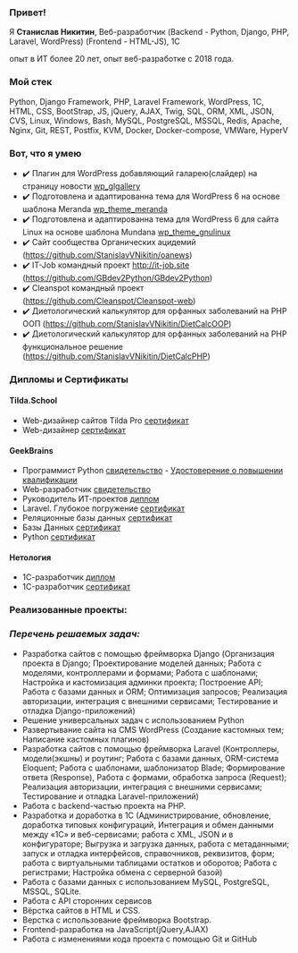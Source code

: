 ### Привет!

Я <b>Станислав Никитин</b>, Веб-разработчик (Backend - Python, Django, PHP, Laravel, WordPress) (Frontend - HTML-JS), 1C

опыт в ИТ более 20 лет, опыт веб-разработке с 2018 года.

### Мой стек

Python, Django Framework, PHP, Laravel Framework, WordPress,  1С, HTML, CSS, BootStrap, JS, jQuery, AJAX, Twig, SQL, ORM, XML, JSON, CVS, Linux, Windows, Bash, MySQL, PostgreSQL, MSSQL, Redis, Apache, Nginx, Git, REST, Postfix, KVM, Docker, Docker-compose, VMWare, HyperV

### Вот, что я умею
- :heavy_check_mark: Плагин для WordPress добавляющий галарею(слайдер) на страницу новости [wp_glgallery](https://github.com/StanislavVNikitin/wp_glgallery)
- :heavy_check_mark: Подготовлена и адаптированна тема для WordPress 6 на основе шаблона Meranda [wp_theme_meranda](https://github.com/StanislavVNikitin/wp_theme_meranda)
- :heavy_check_mark: Подготовлена и адаптированна тема для WordPress 6 для сайта Linux на основе шаблона Mundana [wp_theme_gnulinux](https://github.com/StanislavVNikitin/wp_theme_gnulinux)
- :heavy_check_mark: Сайт сообщества Органических ацидемий (https://github.com/StanislavVNikitin/oanews)
- :heavy_check_mark: IT-Job командный проект http://it-job.site (https://github.com/GBdev2Python/GBdev2Python)
- :heavy_check_mark: Cleanspot командный проект (https://github.com/Cleanspot/Cleanspot-web)
- :heavy_check_mark: Диетологический калькулятор для орфанных заболеваний на PHP ООП (https://github.com/StanislavVNikitin/DietCalcOOP)
- :heavy_check_mark: Диетологический калькулятор для орфанных заболеваний на PHP функциональное решение (https://github.com/StanislavVNikitin/DietCalcPHP)


### Дипломы и Сертификаты 

#### Tilda.School
- Web-дизайнер сайтов Tilda Pro [сертификат](https://raw.githubusercontent.com/StanislavVNikitin/StanislavVNikitin/refs/heads/main/Sertificate%20Stanislav%20Nikitin%20Tilda%20Pro.jpg)
- Web-дизайнер [сертификат](https://raw.githubusercontent.com/StanislavVNikitin/StanislavVNikitin/refs/heads/main/Sertificate%20Stanislav%20Nikitin%20Web%20Design%20.jpg)


#### GeekBrains
- Программист Python [cвидетельство](https://github.com/StanislavVNikitin/StanislavVNikitin/blob/main/Certificate%20Python%20Nikitin%20Stanislav.pdf) -  [Удостоверение о повышении квалификации](https://github.com/StanislavVNikitin/StanislavVNikitin/blob/main/Udostoverenie%20Python%20Nikitin%20Stanislav.pdf)
- Web-разработчик [cвидетельство](https://github.com/StasVNikitin/StasVNikitin/blob/main/Diplom_Web_Prog_GB.pdf)
- Руководитель ИТ-проектов [диплом](https://github.com/StasVNikitin/StasVNikitin/blob/main/Diplom_PM_GB.pdf)
- Laravel. Глубокое погружение [сертификат](https://gb.ru/certificates/1028284)
- Реляционные базы данных [сертификат](https://gb.ru/certificates/1594072)
- Базы Данных [сертификат](https://gb.ru/certificates/666670)
- Python [сертификат](https://gb.ru/certificates/1228662) 

#### Нетология
- 1С-разработчик [диплом](https://github.com/StasVNikitin/StasVNikitin/blob/main/Diplom_1C_Dev_Netology.pdf)
- 1C-разработчик [сертификат](https://github.com/StasVNikitin/StasVNikitin/blob/main/1C_dev_Netology.pdf)

### Реализованные проекты:
#### 

### ***Перечень решаемых задач:***
- Разработка сайтов с помощью фреймворка Django (Организация проекта в Django; Проектирование моделей данных; Работа с моделями, контроллерами и формами; Работа с шаблонами; Настройка и кастомизация админки проекта; Построение API; Работа с базами данных и ORM; Оптимизация запросов; Реализация авторизации, интеграция с внешними сервисами; Тестирование и отладка Django-приложений)
- Решение универсальных задач с использованием Python
- Развертывание сайта на CMS WordPress (Создание кастомных тем; Написание кастомных плагинов)
- Разработка сайтов с помощью фреймворка Laravel (Контроллеры, модели(экшны) и роутинг; Работа с базами данных, ORM-система Eloquent; Работа с шаблонами, шаблонизатор Blade; Формирование ответа (Response), Работа с формами, обработка запроса (Request); Реализация авторизации, интеграция с внешними сервисами; Тестирование и отладка Laravel-приложений)
- Работа с backend-частью проекта на PHP.
- Разработка и доработка в 1С (Администрирование, обновление, доработка типовых конфигураций, Интеграция и обмен данными между «1C» и веб-сервисами; работа с XML, JSON и в конфигураторе; Выгрузка и загрузка данных, работа с метаданными; запуск и отладка интерфейсов, справочников, реквизитов, форм; работа с виртуальными таблицами остатков и оборотов; Работа с регистрами; Настройка обмена с серверной базой)
- Работа с базами данных с использованием MySQL, PostgreSQL, MSSQL, SQLite.
- Работа с API сторонних сервисов
- Вёрстка сайтов в HTML и CSS.
- Верстка с использование фреймворка Bootstrap.
- Frontend-разработка на JavaScript(jQuery,AJAX)
- Работа с изменениями кода проекта с помощью Git и GitHub
